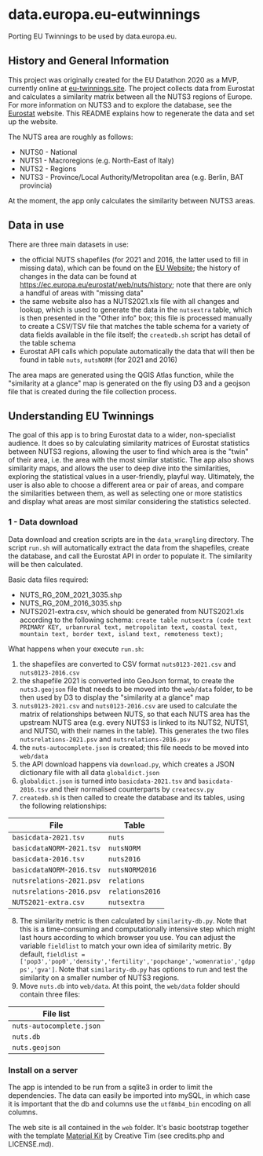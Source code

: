 # data.europa.eu-eutwinnings
Porting EU Twinnings to be used by data.europa.eu.  

## History and General Information
This project was originally created for the EU Datathon 2020 as a MVP, currently online at [eu-twinnings.site](http://eu-twinnings.site). The project collects data from Eurostat and calculates a similarity matrix between all the NUTS3 regions of Europe. For more information on NUTS3 and to explore the database, see the [Eurostat](https://ec.europa.eu/eurostat/data/database) website. This README explains how to regenerate the data and set up the website.

The NUTS area are roughly as follows:

- NUTS0 - National
- NUTS1 - Macroregions (e.g. North-East of Italy)
- NUTS2 - Regions
- NUTS3 - Province/Local Authority/Metropolitan area (e.g. Berlin, BAT provincia)

At the moment, the app only calculates the similarity between NUTS3 areas.

## Data in use
There are three main datasets in use:
- the official NUTS shapefiles (for 2021 and 2016, the latter used to fill in missing data), which can be found on the [EU Website](https://ec.europa.eu/eurostat/web/gisco/geodata/reference-data/administrative-units-statistical-units/nuts); the history of changes in the data can be found at https://ec.europa.eu/eurostat/web/nuts/history; note that there are only a handful of areas with "missing data"
- the same website also has a NUTS2021.xls file with all changes and lookup, which is used to generate the data in the `nutsextra` table, which is then presented in the "Other info" box; this file is processed manually to create a CSV/TSV file that matches the table schema for a variety of data fields available in the file itself; the `createdb.sh` script has detail of the table schema
- Eurostat API calls which populate automatically the data that will then be found in table `nuts`, `nutsNORM` (for 2021 and 2016)

The area maps are generated using the QGIS Atlas function, while the "similarity at a glance" map is generated on the fly using D3 and a geojson file that is created during the file collection process.

## Understanding EU Twinnings
The goal of this app is to bring Eurostat data to a wider, non-specialist audience.
It does so by calculating similarity matrices of Eurostat statistics between NUTS3 regions, allowing the user to find which area is the "twin" of their area, i.e. the area with the most similar statistic. The app also shows similarity maps, and allows the user to deep dive into the similarities, exploring the statistical values in a user-friendly, playful way.
Ultimately, the user is also able to choose a different area or pair of areas, and compare the similarities between them, as well as selecting one or more statistics and display what areas are most similar considering the statistics selected.

### 1 - Data download
Data download and creation scripts are in the `data_wrangling` directory. The script `run.sh` will automatically extract the data from the shapefiles, create the database, and call the Eurostat API in order to populate it. The similarity will be then calculated.

Basic data files required:
- NUTS_RG_20M_2021_3035.shp
- NUTS_RG_20M_2016_3035.shp
- NUTS2021-extra.csv, which should be generated from NUTS2021.xls according to the following schema: `create table nutsextra (code text PRIMARY KEY, urbanrural text, metropolitan text, coastal text, mountain text, border text, island text, remoteness text);`

What happens when your execute `run.sh`:
1. the shapefiles are converted to CSV format `nuts0123-2021.csv` and `nuts0123-2016.csv`
2. the shapefile 2021 is converted into GeoJson format, to create the `nuts3.geojson` file that needs to be moved into the `web/data` folder, to be then used by D3 to display the "similarity at a glance" map
3. `nuts0123-2021.csv` and `nuts0123-2016.csv` are used to calculate the matrix of relationships between NUTS, so that each NUTS area has the upstream NUTS area (e.g. every NUTS3 is linked to its NUTS2, NUTS1, and NUTS0, with their names in the table). This generates the two files `nutsrelations-2021.psv` and `nutsrelations-2016.psv`
4. the `nuts-autocomplete.json` is created; this file needs to be moved into `web/data`
5. the API download happens via `download.py`, which creates a JSON dictionary file with all data `globaldict.json`
6. `globaldict.json` is turned into `basicdata-2021.tsv` and `basicdata-2016.tsv` and their normalised counterparts by `createcsv.py`
7. `createdb.sh` is then called to create the database and its tables, using the following relationships:

|       File               |       Table       |
| ------------------------ | ----------------- |
|    `basicdata-2021.tsv`  |       `nuts`      |  
| `basicdataNORM-2021.tsv` |     `nutsNORM`    |
|    `basicdata-2016.tsv`  |     `nuts2016`    |
| `basicdataNORM-2016.tsv` |   `nutsNORM2016`  |
| `nutsrelations-2021.psv` |     `relations`   |
| `nutsrelations-2016.psv` |   `relations2016` |
|    `NUTS2021-extra.csv`  |     `nutsextra`   |

8. The similarity metric is then calculated by `similarity-db.py`. Note that this is a time-consuming and computationally intensive step which might last hours according to which browser you use. You can adjust the variable `fieldlist` to match your own idea of similarity metric. By default, `fieldlist = ['pop3','pop0','density','fertility','popchange','womenratio','gdppps','gva']`. Note that `similarity-db.py` has options to run and test the similarity on a smaller number of NUTS3 regions.
9. Move `nuts.db` into `web/data`. At this point, the `web/data` folder should contain three files:

|        File list          |
| ------------------------- |
|  `nuts-autocomplete.json` |
|         `nuts.db`         |
|       `nuts.geojson`      |


### Install on a server
The app is intended to be run from a sqlite3 in order to limit the dependencies. The data can easily be imported into mySQL, in which case it is important that the db and columns use the `utf8mb4_bin` encoding on all columns.

The web site is all contained in the `web` folder. It's basic bootstrap together with the template [Material Kit](https://www.creative-tim.com/product/material-kit) by Creative Tim (see credits.php and LICENSE.md).
